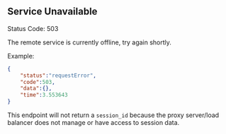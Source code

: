 ## Service Unavailable

Status Code: 503

The remote service is currently offline, try again shortly.

Example:

```json
{
    "status":"requestError",
    "code":503,
    "data":{},
    "time":3.553643
}
```

This endpoint will not return a `session_id` because the proxy server/load balancer does not manage or have access to
session data.